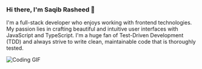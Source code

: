 ### Hi there, I'm Saqib Rasheed 👋

I'm a full-stack developer who enjoys working with frontend technologies. My passion lies in crafting beautiful and intuitive user interfaces with JavaScript and TypeScript. I'm a huge fan of Test-Driven Development (TDD) and always strive to write clean, maintainable code that is thoroughly tested.

![Coding GIF](https://media.giphy.com/media/LmNwrBhejkK9EFP504/giphy.gif)
